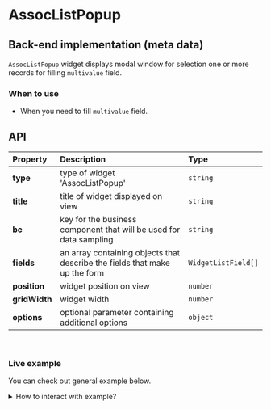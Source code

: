 # AssocListPopup

## Back-end implementation (meta data)
 `AssocListPopup` widget displays modal window for selection one or more records for filling `multivalue` field. 

### When to use

- When you need to fill `multivalue` field.

## API

|  Property |  Description | Type  |
|:---|:---|:---|
| **type**  | type of widget 'AssocListPopup'  | `string`  |
| **title**  | title of widget displayed on view  | `string`  |
| **bc**  |  key for the business component that will be used for data sampling | `string`  |
| **fields**  | an array containing objects that describe the fields that make up the form  |  `WidgetListField[]` |
| **position**  |  widget position on view | `number`  |
| **gridWidth**  |  widget width | `number`  |
| **options** |  optional parameter containing additional options |  `object` |

<br>

### Live example

You can check out general example below.
<details>
<summary>How to interact with example?</summary>
<br>
Click on 'Create', then click on 'folder' icon.
</details>
